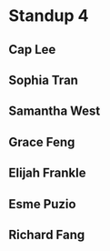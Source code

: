 # Standup 4
## Cap Lee

## Sophia Tran

## Samantha West

## Grace Feng

## Elijah Frankle

## Esme Puzio

## Richard Fang
